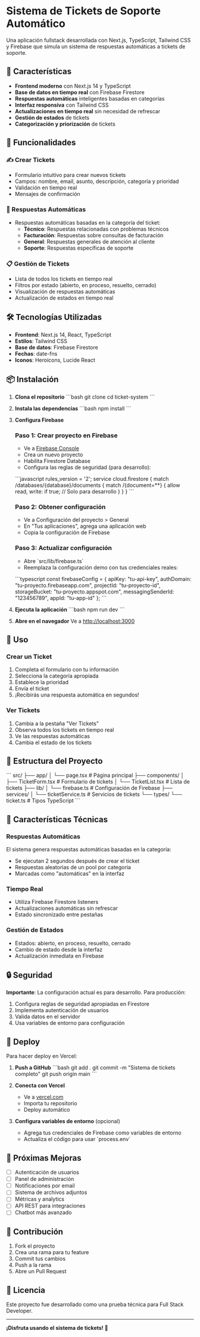 # Sistema de Tickets de Soporte Automático

Una aplicación fullstack desarrollada con Next.js, TypeScript, Tailwind CSS y Firebase que simula un sistema de respuestas automáticas a tickets de soporte.

## 🌟 Características

- **Frontend moderno** con Next.js 14 y TypeScript
- **Base de datos en tiempo real** con Firebase Firestore
- **Respuestas automáticas** inteligentes basadas en categorías
- **Interfaz responsiva** con Tailwind CSS
- **Actualizaciones en tiempo real** sin necesidad de refrescar
- **Gestión de estados** de tickets
- **Categorización y priorización** de tickets

## 🚀 Funcionalidades

### ✍️ Crear Tickets

- Formulario intuitivo para crear nuevos tickets
- Campos: nombre, email, asunto, descripción, categoría y prioridad
- Validación en tiempo real
- Mensajes de confirmación

### 🤖 Respuestas Automáticas

- Respuestas automáticas basadas en la categoría del ticket:
  - **Técnico**: Respuestas relacionadas con problemas técnicos
  - **Facturación**: Respuestas sobre consultas de facturación
  - **General**: Respuestas generales de atención al cliente
  - **Soporte**: Respuestas específicas de soporte

### 📋 Gestión de Tickets

- Lista de todos los tickets en tiempo real
- Filtros por estado (abierto, en proceso, resuelto, cerrado)
- Visualización de respuestas automáticas
- Actualización de estados en tiempo real

## 🛠️ Tecnologías Utilizadas

- **Frontend**: Next.js 14, React, TypeScript
- **Estilos**: Tailwind CSS
- **Base de datos**: Firebase Firestore
- **Fechas**: date-fns
- **Iconos**: Heroicons, Lucide React

## 📦 Instalación

1. **Clona el repositorio**
   \`\`\`bash
   git clone <repository-url>
   cd ticket-system
   \`\`\`

2. **Instala las dependencias**
   \`\`\`bash
   npm install
   \`\`\`

3. **Configura Firebase**

   ### Paso 1: Crear proyecto en Firebase

   - Ve a [Firebase Console](https://console.firebase.google.com/)
   - Crea un nuevo proyecto
   - Habilita Firestore Database
   - Configura las reglas de seguridad (para desarrollo):

   \`\`\`javascript
   rules_version = '2';
   service cloud.firestore {
   match /databases/{database}/documents {
   match /{document=\*\*} {
   allow read, write: if true; // Solo para desarrollo
   }
   }
   }
   \`\`\`

   ### Paso 2: Obtener configuración

   - Ve a Configuración del proyecto > General
   - En "Tus aplicaciones", agrega una aplicación web
   - Copia la configuración de Firebase

   ### Paso 3: Actualizar configuración

   - Abre \`src/lib/firebase.ts\`
   - Reemplaza la configuración demo con tus credenciales reales:

   \`\`\`typescript
   const firebaseConfig = {
   apiKey: "tu-api-key",
   authDomain: "tu-proyecto.firebaseapp.com",
   projectId: "tu-proyecto-id",
   storageBucket: "tu-proyecto.appspot.com",
   messagingSenderId: "123456789",
   appId: "tu-app-id"
   };
   \`\`\`

4. **Ejecuta la aplicación**
   \`\`\`bash
   npm run dev
   \`\`\`

5. **Abre en el navegador**
   Ve a [http://localhost:3000](http://localhost:3000)

## 🎯 Uso

### Crear un Ticket

1. Completa el formulario con tu información
2. Selecciona la categoría apropiada
3. Establece la prioridad
4. Envía el ticket
5. ¡Recibirás una respuesta automática en segundos!

### Ver Tickets

1. Cambia a la pestaña "Ver Tickets"
2. Observa todos los tickets en tiempo real
3. Ve las respuestas automáticas
4. Cambia el estado de los tickets

## 🔧 Estructura del Proyecto

\`\`\`
src/
├── app/
│ └── page.tsx # Página principal
├── components/
│ ├── TicketForm.tsx # Formulario de tickets
│ └── TicketList.tsx # Lista de tickets
├── lib/
│ └── firebase.ts # Configuración de Firebase
├── services/
│ └── ticketService.ts # Servicios de tickets
└── types/
└── ticket.ts # Tipos TypeScript
\`\`\`

## 🚀 Características Técnicas

### Respuestas Automáticas

El sistema genera respuestas automáticas basadas en la categoría:

- Se ejecutan 2 segundos después de crear el ticket
- Respuestas aleatorias de un pool por categoría
- Marcadas como "automáticas" en la interfaz

### Tiempo Real

- Utiliza Firebase Firestore listeners
- Actualizaciones automáticas sin refrescar
- Estado sincronizado entre pestañas

### Gestión de Estados

- Estados: abierto, en proceso, resuelto, cerrado
- Cambio de estado desde la interfaz
- Actualización inmediata en Firebase

## 🔒 Seguridad

**Importante**: La configuración actual es para desarrollo. Para producción:

1. Configura reglas de seguridad apropiadas en Firestore
2. Implementa autenticación de usuarios
3. Valida datos en el servidor
4. Usa variables de entorno para configuración

## 🚀 Deploy

Para hacer deploy en Vercel:

1. **Push a GitHub**
   \`\`\`bash
   git add .
   git commit -m "Sistema de tickets completo"
   git push origin main
   \`\`\`

2. **Conecta con Vercel**

   - Ve a [vercel.com](https://vercel.com)
   - Importa tu repositorio
   - Deploy automático

3. **Configura variables de entorno** (opcional)
   - Agrega tus credenciales de Firebase como variables de entorno
   - Actualiza el código para usar \`process.env\`

## 📝 Próximas Mejoras

- [ ] Autenticación de usuarios
- [ ] Panel de administración
- [ ] Notificaciones por email
- [ ] Sistema de archivos adjuntos
- [ ] Métricas y analytics
- [ ] API REST para integraciones
- [ ] Chatbot más avanzado

## 🤝 Contribución

1. Fork el proyecto
2. Crea una rama para tu feature
3. Commit tus cambios
4. Push a la rama
5. Abre un Pull Request

## 📄 Licencia

Este proyecto fue desarrollado como una prueba técnica para Full Stack Developer.

---

**¡Disfruta usando el sistema de tickets! 🎉**
